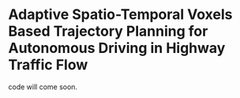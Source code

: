# Adaptive Spatio-Temporal Voxels Based Trajectory Planning for Autonomous Driving in Highway Traffic Flow

code will come soon.
